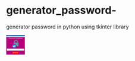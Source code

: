 # generator_password-
generator password in python using tkinter library


<img  alt="Screenshot" width="50px" src=".Screenshot.png" >
